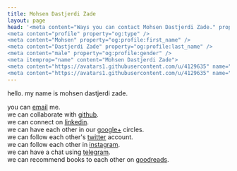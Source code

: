 ```yaml
---
title: Mohsen Dastjerdi Zade
layout: page
head: '<meta content="Ways you can contact Mohsen Dastjerdi Zade." property="og:description" />
<meta content="profile" property="og:type" />
<meta content="Mohsen" property="og:profile:first_name" />
<meta content="Dastjerdi Zade" property="og:profile:last_name" />
<meta content="male" property="og:profile:gender" />
<meta itemprop="name" content="Mohsen Dastjerdi Zade">
<meta content="https://avatars1.githubusercontent.com/u/4129635" name="image" />
<meta content="https://avatars1.githubusercontent.com/u/4129635" name="og:image" />'
---
```


hello. my name is mohsen dastjerdi zade.

you can [email](mailto:me@mehsen.com) me.  
we can collaborate with [github](https://github.com/mohsend/).  
we can connect on [linkedin](https://ir.linkedin.com/in/mohsend/).  
we can have each other in our [google+](https://plus.google.com/+mohsendastjerdizade/) circles.  
we can follow each other's [twitter](https://twitter.com/dstjrd/) account.  
we can follow each other in [instagram](https://www.instagram.com/mehsend/).  
we can have a chat using [telegram](https://telegram.me/mehsend/).  
we can recommend books to each other on [goodreads](https://www.goodreads.com/mohsend/).   
